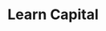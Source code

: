 ---
layout: firm_page
title: "Learn Capital"
id: "learn.vc"
permalink: "/learncapitallearn.vc/"
website: "https://www.learn.vc"
offices: "San Mateo (United States), Austin (United States)"
investment_stages: "Seed, Series A, Series B"
portfolio_companies: "Andela, Landed, Coursera, Merlyn, Udemy, NewGlobe, Higher Ground"
portfolio_link: ""
investment_markets: "EdTech"
founded_year: "2008"
description: "Learn Capital backs and builds ventures that help people flourish. They believe learning is the foundation of a thriving society and focus on forward-thinking companies creating products and services that empower individuals."
linkedin: "https://www.linkedin.com/company/learn-capital"
twitter: "https://www.twitter.com/learncap"
instagram: ""
team_page: "https://www.learn.vc/team"
investor_type: "Venture Capital"
crunchbase: "https://www.crunchbase.com/organization/learncapital"
pitchbook: ""

# SEO Optimization
meta_title: "Learn Capital - VC Firm - projectstartups.com"
meta_description: "Learn Capital, Learn Capital backs and builds ventures that help people flourish. They believe learning is the foundation of a thriving society and focus on forward-..."
meta_keywords: "Learn Capital, EdTech, VC firm, venture capital, startup investor, projectstartups.com"
canonical_url: "https://vc.projectstartups.com/learncapitallearn.vc/"
---
